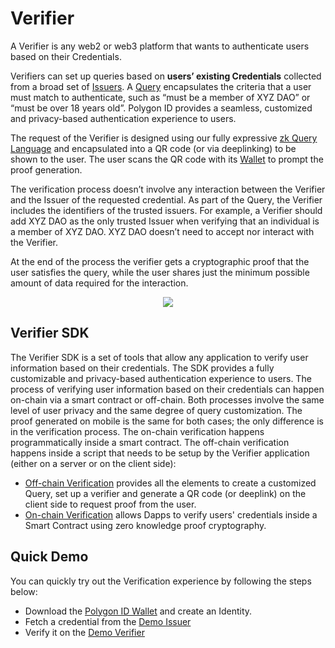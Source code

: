 # Verifier

A Verifier is any web2 or web3 platform that wants to authenticate users based on their Credentials.

Verifiers can set up queries based on **users’ existing Credentials** collected from a broad set of [Issuers](../issuer/issuer-overview.md). A [Query](./verification-library/zk-query-language.md) encapsulates the criteria that a user must match to authenticate, such as “must be a member of XYZ DAO” or “must be over 18 years old”. Polygon ID provides a seamless, customized and privacy-based authentication experience to users.

The request of the Verifier is designed using our fully expressive [zk Query Language](./verification-library/zk-query-language.md) and encapsulated into a QR code (or via deeplinking) to be shown to the user. The user scans the QR code with its [Wallet](../wallet/wallet-overview.md) to prompt the proof generation. 

The verification process doesn’t involve any interaction between the Verifier and the Issuer of the requested credential. As part of the Query, the Verifier includes the identifiers of the trusted issuers. For example, a Verifier should add XYZ DAO as the only trusted Issuer when verifying that an individual is a member of XYZ DAO. XYZ DAO doesn’t need to accept nor interact with the Verifier.

At the end of the process the verifier gets a cryptographic proof that the user satisfies the query, while the user shares just the minimum possible amount of data required for the interaction.

<div align="center">
<img src= "../../imgs/verifier-intro.png" align="center" />
</div>

## Verifier SDK

The Verifier SDK is a set of tools that allow any application to verify user information based on their credentials. The SDK provides a fully customizable and privacy-based authentication experience to users. 
The process of verifying user information based on their credentials can happen on-chain via a smart contract or off-chain. Both processes involve the same level of user privacy and the same degree of query customization. The proof generated on mobile is the same for both cases; the only difference is in the verification process. The on-chain verification happens programmatically inside a smart contract. The off-chain verification happens inside a script that needs to be setup by the Verifier application (either on a server or on the client side):

- [Off-chain Verification](./verification-library/verifier-library-intro.md) provides all the elements to create a customized Query, set up a verifier and generate a QR code (or deeplink) on the client side to request proof from the user.
- [On-chain Verification](./on-chain-verification/overview.md) allows Dapps to verify users' credentials inside a Smart Contract using zero knowledge proof cryptography. 

## Quick Demo 

You can quickly try out the Verification experience by following the steps below: 

- Download the [Polygon ID Wallet](../wallet/wallet-overview.md) and create an Identity.
- Fetch a credential from the [Demo Issuer](https://issuer-demo.polygonid.me/)
- Verify it on the [Demo Verifier](https://verifier-demo.polygonid.me/)
